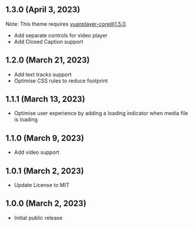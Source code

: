 ## 1.3.0 (April 3, 2023)

Note: This theme requires yuanplayer-core@1.5.0.

- Add separate controls for video player
- Add Closed Caption support

## 1.2.0 (March 21, 2023)

- Add text tracks support
- Optimise CSS rules to reduce footprint

## 1.1.1 (March 13, 2023)

- Optimise user experience by adding a loading indicator when media file is loading

## 1.1.0 (March 9, 2023)

- Add video support

## 1.0.1 (March 2, 2023)

- Update License to MIT

## 1.0.0 (March 2, 2023)

- Initial public release